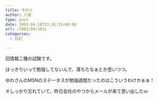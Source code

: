 ```yaml
---
title: 今から
author: 八雲
type: post
date: 2003-04-18T23:28:31+00:00
url: /2003/04/1031
categories:
  - 日記

---
```

旧情報二種の試験です。
  
はっきりいって勉強してないんで、落ちたなぁとか思いつつ。
  
ゆわさんのMSNのステータスが勉強週間だったのはこういうわけかぁぁ！
  
＃しっかり忘れていて、昨日会社のやつからメールが来て思い出したｗ